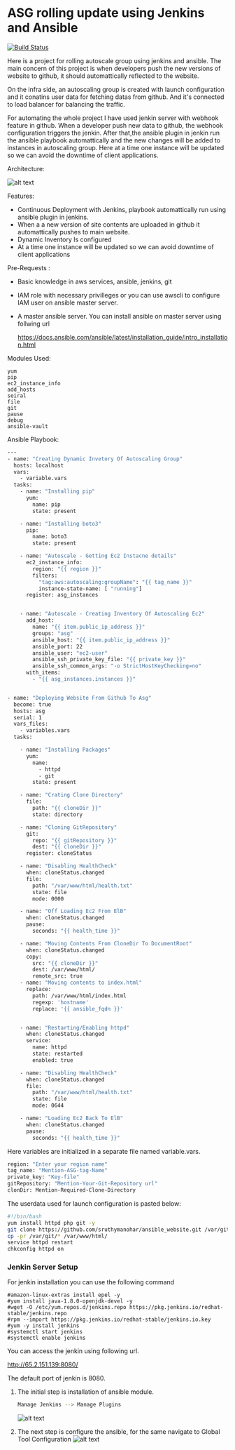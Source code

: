 # ASG rolling update using Jenkins and Ansible
[![Build Status](https://travis-ci.org/joemccann/dillinger.svg?branch=master)](https://travis-ci.org/joemccann/dillinger)

Here is a  project  for rolling autoscale group using jenkins and ansible. The main concern of this project is when developers push the  new versions of website to github, it should  automattically reflected to the website.

On the infra side, an  autoscaling group is created with  launch configuration and it conatins user data for fetching datas from github.  And it's connected to load balancer for balancing the traffic.

For automating the whole project I have used jenkin server with webhook feature in github. When a developer push new data to github, the webhook configuration triggers the jenkin. After that,the ansible plugin in jenkin run the ansible playbook automattically and the new changes will be added to  instances in autoscaling group. Here at a time one instance will be updated so we can avoid the downtime of client applications. 

Architecture:

![alt text](https://github.com/sruthymanohar/asg-rolling-update/blob/main/architecture.png)

Features:
- Continuous Deployment with Jenkins, playbook automattically run using  ansible plugin in jenkins.
- When a  a new version of site contents are uploaded in github it automattically pushes to    main website.
- Dynamic Inventory Is configured
- At a time one instance will be updated so we can avoid downtime of client applications
   
    
 Pre-Requests :
 - Basic knowledge in aws services, ansible, jenkins, git
 -  IAM role with necessary privilleges or you can use awscli to configure IAM user on ansible  master server.
 -  A master ansible server. You can install ansible on master server using follwing url 
  
    https://docs.ansible.com/ansible/latest/installation_guide/intro_installation.html

Modules Used: 

    yum
    pip
    ec2_instance_info
    add_hosts
    seiral
    file
    git
    pause
    debug
    ansible-vault

Ansible Playbook:

```sh 
---
- name: "Creating Dynamic Invetory Of Autoscaling Group"
  hosts: localhost
  vars:
    - variable.vars
  tasks:
    - name: "Installing pip"
      yum:
        name: pip
        state: present

    - name: "Installing boto3"
      pip:
        name: boto3
        state: present

    - name: "Autoscale - Getting Ec2 Instacne details"
      ec2_instance_info:
        region: "{{ region }}"
        filters:
          "tag:aws:autoscaling:groupName": "{{ tag_name }}"
          instance-state-name: [ "running"]
      register: asg_instances


    - name: "Autoscale - Creating Inventory Of Autoscaling Ec2"
      add_host:
        name: "{{ item.public_ip_address }}"
        groups: "asg"
        ansible_host: "{{ item.public_ip_address }}"
        ansible_port: 22
        ansible_user: "ec2-user"
        ansible_ssh_private_key_file: "{{ private_key }}"
        ansible_ssh_common_args: "-o StrictHostKeyChecking=no"
      with_items:
        - "{{ asg_instances.instances }}"


- name: "Deploying Website From Github To Asg"
  become: true
  hosts: asg
  serial: 1
  vars_files:
    - variables.vars
  tasks:

    - name: "Installing Packages"
      yum:
        name:
          - httpd
          - git
        state: present

    - name: "Crating Clone Directory"
      file:
        path: "{{ cloneDir }}"
        state: directory

    - name: "Cloning GitRepository"
      git:
        repo: "{{ gitRepository }}"
        dest: "{{ cloneDir }}"
      register: cloneStatus

    - name: "Disabling HealthCheck"
      when: cloneStatus.changed
      file:
        path: "/var/www/html/health.txt"
        state: file
        mode: 0000

    - name: "Off Loading Ec2 From ElB"
      when: cloneStatus.changed
      pause:
        seconds: "{{ health_time }}"

    - name: "Moving Contents From CloneDir To DocumentRoot"
      when: cloneStatus.changed
      copy:
        src: "{{ cloneDir }}"
        dest: /var/www/html/
        remote_src: true
    - name: "Moving contents to index.html"
      replace:
        path: /var/www/html/index.html
        regexp: 'hostname'
        replace: '{{ ansible_fqdn }}'


    - name: "Restarting/Enabling httpd"
      when: cloneStatus.changed
      service:
        name: httpd
        state: restarted
        enabled: true

    - name: "Disabling HealthCheck"
      when: cloneStatus.changed
      file:
        path: "/var/www/html/health.txt"
        state: file
        mode: 0644

    - name: "Loading Ec2 Back To ElB"
      when: cloneStatus.changed
      pause:
        seconds: "{{ health_time }}"
```


Here variables are initialized in a separate file named variable.vars.

```sh 
region: "Enter your region name"
tag_name: "Mention-ASG-tag-Name"
private_key: "Key-file"
gitRepository: "Mention-Your-Git-Repository url"
clonDir: Mention-Required-Clone-Directory
```

The userdata used for launch configuration is pasted below:

```sh 
#!/bin/bash
yum install httpd php git -y
git clone https://github.com/sruthymanohar/ansible_website.git /var/git/
cp -pr /var/git/* /var/www/html/
service httpd restart
chkconfig httpd on
```

### Jenkin Server Setup

For jenkin installation  you can use the following command
```
#amazon-linux-extras install epel -y
#yum install java-1.8.0-openjdk-devel -y
#wget -O /etc/yum.repos.d/jenkins.repo https://pkg.jenkins.io/redhat-stable/jenkins.repo
#rpm --import https://pkg.jenkins.io/redhat-stable/jenkins.io.key
#yum -y install jenkins
#systemctl start jenkins
#systemctl enable jenkins
```

You can access the jenkin using following url.

http://65.2.151.139:8080/

The default port of jenkin is 8080.

1. The initial step is installation of ansible module. 
   ```sh
   Manage Jenkins --> Manage Plugins
   ```
   ![alt text](https://github.com/sruthymanohar/asg-rolling-update/blob/main/Capture1.PNG)
   

2. The next step is configure the ansible, for the same navigate to Global Tool Configuration
   ![alt text](https://github.com/sruthymanohar/asg-rolling-update/blob/main/image2.PNG)
 

